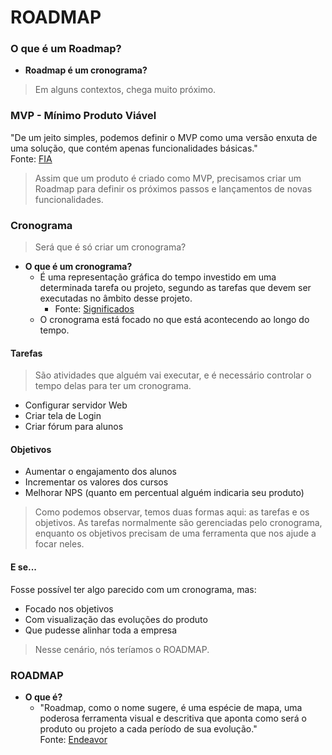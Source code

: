 # ROADMAP

### O que é um Roadmap?
* **Roadmap é um cronograma?**
> Em alguns contextos, chega muito próximo.

### MVP - Mínimo Produto Viável
"De um jeito simples, podemos definir o MVP como uma versão enxuta de uma solução, que contém apenas funcionalidades básicas."  
Fonte: [FIA](https://fia.com.br/blog/mvp/)

> Assim que um produto é criado como MVP, precisamos criar um Roadmap para definir os próximos passos e lançamentos de novas funcionalidades.

### Cronograma
> Será que é só criar um cronograma?

* **O que é um cronograma?**
  - É uma representação gráfica do tempo investido em uma determinada tarefa ou projeto, segundo as tarefas que devem ser executadas no âmbito desse projeto.
    - Fonte: [Significados](https://www.significados.com.br/cronograma/)
  - O cronograma está focado no que está acontecendo ao longo do tempo.

#### Tarefas
> São atividades que alguém vai executar, e é necessário controlar o tempo delas para ter um cronograma.
* Configurar servidor Web
* Criar tela de Login
* Criar fórum para alunos

#### Objetivos
* Aumentar o engajamento dos alunos
* Incrementar os valores dos cursos
* Melhorar NPS (quanto em percentual alguém indicaria seu produto)

> Como podemos observar, temos duas formas aqui: as tarefas e os objetivos. As tarefas normalmente são gerenciadas pelo cronograma, enquanto os objetivos precisam de uma ferramenta que nos ajude a focar neles.

#### E se...
Fosse possível ter algo parecido com um cronograma, mas:
* Focado nos objetivos
* Com visualização das evoluções do produto
* Que pudesse alinhar toda a empresa

> Nesse cenário, nós teríamos o ROADMAP.

### ROADMAP
* **O que é?**
   - "Roadmap, como o nome sugere, é uma espécie de mapa, uma poderosa ferramenta visual e descritiva que aponta como será o produto ou projeto a cada período de sua evolução."  
   Fonte: [Endeavor](https://endeavor.org.br/estrategia-e-gestao/roadmap/)
